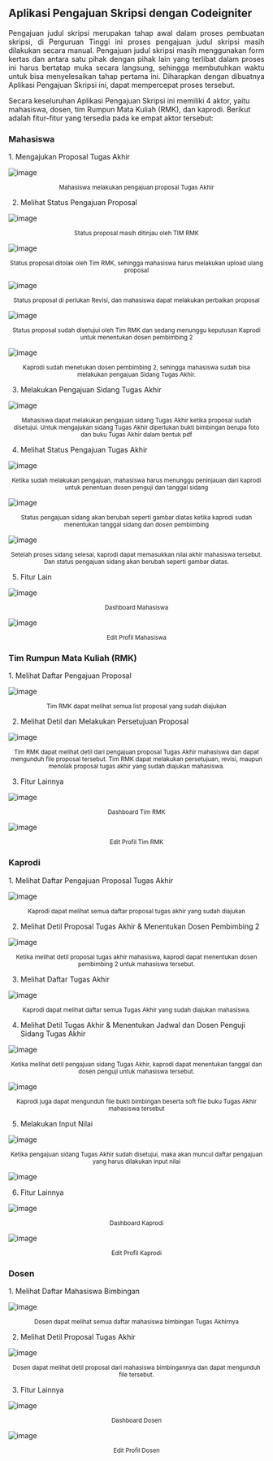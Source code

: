 <h2>Aplikasi Pengajuan Skripsi dengan Codeigniter</h2>

<p align= "justify">Pengajuan judul skripsi merupakan tahap awal dalam proses pembuatan skripsi, di Perguruan Tinggi ini proses pengajuan judul skripsi masih dilakukan secara manual. Pengajuan judul skripsi masih menggunakan form kertas dan antara satu pihak dengan pihak lain yang terlibat dalam proses ini harus bertatap muka secara langsung, sehingga membutuhkan waktu untuk bisa menyelesaikan tahap pertama ini. Diharapkan dengan dibuatnya Aplikasi Pengajuan Skripsi ini, dapat mempercepat proses tersebut.

Secara keseluruhan Aplikasi Pengajuan Skripsi ini memiliki 4 aktor, yaitu mahasiswa, dosen, tim Rumpun Mata Kuliah (RMK), dan kaprodi. Berikut adalah fitur-fitur yang tersedia pada ke empat aktor tersebut:

<h3>Mahasiswa</h3>
1. Mengajukan Proposal Tugas Akhir
  
![image](https://user-images.githubusercontent.com/32997439/196482258-d97f6568-4263-4073-8194-c4aae8416add.png)<p align="center"><sup>Mahasiswa melakukan pengajuan proposal Tugas Akhir</sup></p>

2. Melihat Status Pengajuan Proposal

![image](https://user-images.githubusercontent.com/32997439/196483707-f1bbacc2-9c0b-4292-850d-1049ec6a7bbd.png)
<p align="center"><sup>Status proposal masih ditinjau oleh TIM RMK</sup></p>

![image](https://user-images.githubusercontent.com/32997439/196483930-1679de69-fe1d-4175-a017-c1d1a0fec4cb.png)
<p align="center"><sup>Status proposal ditolak oleh Tim RMK, sehingga mahasiswa harus melakukan upload ulang proposal</sup></p>

![image](https://user-images.githubusercontent.com/32997439/196484135-e8a38428-9ce2-425c-bf9a-76579ed6e29b.png)
<p align="center"><sup>Status proposal di perlukan Revisi, dan mahasiswa dapat melakukan perbaikan proposal</sup></p>

![image](https://user-images.githubusercontent.com/32997439/196484230-5669fd15-986f-42c1-8aa1-42d87ca5d1b0.png)
<p align="center"><sup>Status proposal sudah disetujui oleh Tim RMK dan sedang menunggu keputusan Kaprodi untuk menentukan dosen pembimbing 2</sup></p>

![image](https://user-images.githubusercontent.com/32997439/196484307-d7cc45d8-858b-4894-a44d-342731a310af.png)
<p align="center"><sup>Kaprodi sudah menetukan dosen pembimbing 2, sehingga mahasiswa sudah bisa melakukan pengajuan Sidang Tugas Akhir.</sup></p>

3. Melakukan Pengajuan Sidang Tugas Akhir

![image](https://user-images.githubusercontent.com/32997439/196487258-a64671df-0009-45c9-86fa-15ee03044c2c.png)
<p align="center"><sup>Mahasiswa dapat melakukan pengajuan sidang Tugas Akhir ketika proposal sudah disetujui. Untuk mengajukan sidang Tugas Akhir diperlukan bukti bimbingan berupa foto dan buku Tugas Akhir dalam bentuk pdf</sup></p>

4. Melihat Status Pengajuan Tugas Akhir

![image](https://user-images.githubusercontent.com/32997439/196487387-23a37038-0bb8-449c-8438-b7020c077316.png)
<p align="center"><sup>Ketika sudah melakukan pengajuan, mahasiswa harus menunggu peninjauan dari kaprodi untuk penentuan dosen penguji dan tanggal sidang</sup></p>

![image](https://user-images.githubusercontent.com/32997439/196487499-446ab3e4-bd00-4217-9c61-c066e633afee.png)
<p align="center"><sup>Status pengajuan sidang akan berubah seperti gambar diatas ketika kaprodi sudah menentukan tanggal sidang dan dosen pembimbing</sup></p>

![image](https://user-images.githubusercontent.com/32997439/196487595-342243e1-d87b-4d69-8143-962a13e6f266.png)
<p align="center"><sup>Setelah proses sidang selesai, kaprodi dapat memasukkan nilai akhir mahasiswa tersebut. Dan status pengajuan sidang akan berubah seperti gambar diatas.</sup></p>

5. Fitur Lain

![image](https://user-images.githubusercontent.com/32997439/196487914-24b16770-5a96-4f0d-bbdb-deefcf4049a6.png)
<p align="center"><sup>Dashboard Mahasiswa</sup></p>

![image](https://user-images.githubusercontent.com/32997439/196488036-079ec161-8100-4024-bad8-5132758fcf86.png)
<p align="center"><sup> Edit Profil Mahasiswa</sup></p>

<h3>Tim Rumpun Mata Kuliah (RMK)</h3>
1. Melihat Daftar Pengajuan Proposal

![image](https://user-images.githubusercontent.com/32997439/196488541-5d863412-344d-457a-87b8-74c4f7f65ea5.png)
<p align="center"><sup>Tim RMK dapat melihat semua list proposal yang sudah diajukan</sup></p>

2. Melihat Detil dan Melakukan Persetujuan Proposal

![image](https://user-images.githubusercontent.com/32997439/196488855-b75b25de-73f9-4a4e-ac55-33df1a476839.png)
<p align="center"><sup>Tim RMK dapat melihat detil dari pengajuan proposal Tugas Akhir mahasiswa dan dapat mengunduh file proposal tersebut. Tim RMK dapat melakukan persetujuan, revisi, maupun menolak proposal tugas akhir yang sudah diajukan mahasiswa.</sup></p>

3. Fitur Lainnya

![image](https://user-images.githubusercontent.com/32997439/196488991-3781275e-5d55-492a-bc3f-66f690596ec5.png)
<p align="center"><sup>Dashboard Tim RMK</sup></p>

![image](https://user-images.githubusercontent.com/32997439/196489092-79e67998-4d11-4bff-8169-8e144a39cb10.png)
<p align="center"><sup>Edit Profil Tim RMK</sup></p>

<h3>Kaprodi</h3>
1. Melihat Daftar Pengajuan Proposal Tugas Akhir

![image](https://user-images.githubusercontent.com/32997439/196490455-cbea9341-4c58-4513-a0f4-e4d2753fde29.png)
<p align="center"><sup>Kaprodi dapat melihat semua daftar proposal tugas akhir yang sudah diajukan</sup></p>

2. Melihat Detil Proposal Tugas Akhir & Menentukan Dosen Pembimbing 2

![image](https://user-images.githubusercontent.com/32997439/196490598-ced39823-ee87-4b75-bf02-1d9047281bbf.png)
<p align="center"><sup>Ketika melihat detil proposal tugas akhir mahasiswa, kaprodi dapat menentukan dosen pembimbing 2 untuk mahasiswa tersebut.</sup></p>

3. Melihat Daftar Tugas Akhir

![image](https://user-images.githubusercontent.com/32997439/196490695-4a5a4ff6-1765-492f-8d81-46d1fe17c3a7.png)
<p align="center"><sup>Kaprodi dapat melihat daftar semua Tugas Akhir yang sudah diajukan mahasiswa.</sup></p>

4. Melihat Detil Tugas Akhir & Menentukan Jadwal dan Dosen Penguji Sidang Tugas Akhir

![image](https://user-images.githubusercontent.com/32997439/196490765-3e5ea44d-148f-4b83-aed6-563532cf5adc.png)
<p align="center"><sup>Ketika melihat detil pengajuan sidang Tugas Akhir, kaprodi dapat menentukan tanggal dan dosen penguji untuk mahasiswa tersebut.</sup></p>

![image](https://user-images.githubusercontent.com/32997439/196490865-0157a701-917e-43b7-96a1-14e37467cbcb.png)
<p align="center"><sup>Kaprodi juga dapat mengunduh file bukti bimbingan beserta soft file buku Tugas Akhir mahasiswa tersebut</sup></p>

5. Melakukan Input Nilai 

![image](https://user-images.githubusercontent.com/32997439/196491050-394a550d-08c9-43be-856b-193b4695726f.png)
<p align="center"><sup>Ketika pengajuan sidang Tugas Akhir sudah disetujui, maka akan muncul daftar pengajuan yang harus dilakukan input nilai</sup></p>

![image](https://user-images.githubusercontent.com/32997439/196491109-2600b956-46b2-46fa-9516-0bb71d069ec4.png)

6. Fitur Lainnya

![image](https://user-images.githubusercontent.com/32997439/196491139-50a493c1-f1d1-4a35-bce2-1df24c5bbd31.png)
<p align="center"><sup>Dashboard Kaprodi</sup></p>

![image](https://user-images.githubusercontent.com/32997439/196491198-5fefa2ec-3e2f-4b39-aef5-4ecb1558e8ec.png)
<p align="center"><sup>Edit Profil Kaprodi</sup></p>


<h3>Dosen</h3>
1. Melihat Daftar Mahasiswa Bimbingan

![image](https://user-images.githubusercontent.com/32997439/196491262-cf9506c9-ff52-469c-b015-908bb1b14ea0.png)
<p align="center"><sup>Dosen dapat melihat semua daftar mahasiswa bimbingan Tugas Akhirnya</sup></p>

2. Melihat Detil Proposal Tugas Akhir

![image](https://user-images.githubusercontent.com/32997439/196491345-a41cedbe-034f-476f-abb3-647bdc56f010.png)
<p align="center"><sup>Dosen dapat melihat detil proposal dari mahasiswa bimbingannya dan dapat mengunduh file tersebut.</sup></p>

3. Fitur Lainnya
  
![image](https://user-images.githubusercontent.com/32997439/196491415-d0962084-daf5-4a55-876e-68ac0098b28a.png)
<p align="center"><sup>Dashboard Dosen</sup></p>

![image](https://user-images.githubusercontent.com/32997439/196491553-c6efa14c-4732-40be-adef-4239f21ce694.png)
<p align="center"><sup>Edit Profil Dosen</sup></p>
</p>
